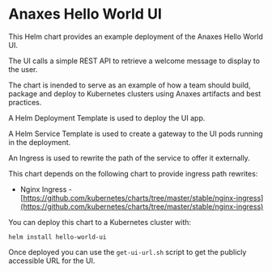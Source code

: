 # Anaxes Hello World UI

This Helm chart provides an example deployment of the Anaxes Hello World UI. 

The UI calls a simple REST API to retrieve a welcome message to display to the user.

The chart is inended to serve as an example of how a team should build, package and deploy to Kubernetes clusters using Anaxes artifacts and best practices.

A Helm Deployment Template is used to deploy the UI app.

A Helm Service Template is used to create a gateway to the UI pods running in the deployment.

An Ingress is used to rewrite the path of the service to offer it externally.

This chart depends on the following chart to provide ingress path rewrites:
- Nginx Ingress - [https://github.com/kubernetes/charts/tree/master/stable/nginx-ingress](https://github.com/kubernetes/charts/tree/master/stable/nginx-ingress)

You can deploy this chart to a Kubernetes cluster with:

    helm install hello-world-ui

Once deployed you can use the `get-ui-url.sh` script to get the publicly accessible URL for the UI.
